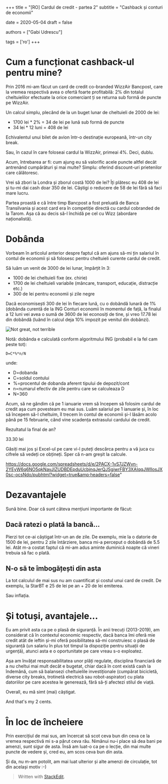 +++
title = "[RO] Cardul de credit - partea 2"
subtitle = "Cashback și conturi de economii"

date = 2020-05-04
draft = false

authors = ["Gabi Udrescu"]

tags = ['ro']
+++


# Cum a funcționat cashback-ul pentru mine?

Prin 2016 mi-am făcut un card de credit co-branded WizzAir Bancpost, care la vremea respectivă avea o ofertă foarte profitabilă: 2% din totalul cheltuielilor efectuate la orice comerciant ți se returna sub formă de puncte pe WizzAir. 

Un calcul simplu, plecând de la un buget lunar de cheltuieli de 2000 de lei:

 - 1700 lei * 2% = 34 de lei pe lună sub formă de puncte
 - 34 lei * 12 luni = 408 de lei

Echivalentul unui bilet de avion într-o destinație europeană, într-un city break. 

Sau, în cazul în care foloseai cardul la WizzAir, primeai 4%. Deci, dublu. 

Acum, întrebarea ar fi: cum ajung eu să valorific acele puncte altfel decât antrenând cumpărături și mai multe? Simplu: oferind discount-uri prietenilor care călătoresc.

Vrei să zbori la Londra și zborul costă 1000 de lei? Îți plătesc eu 408 de lei și tu-mi dai cash doar 350 de lei. Câștigi o reducere de 58 de lei fără să faci mare lucru. 

Partea proastă e că între timp Bancpost a fost preluată de Banca Transilvania și acest card era în competiție directă cu cardul cobranded de la Tarom. Așa că au decis să-l închidă pe cel cu Wizz (abordare naționalistă). 

# Dobânda

Vorbeam în articolul anterior despre faptul că am ajuns să-mi țin salariul în contul de economii și să folosesc pentru cheltuieli curente cardul de credit. 

Să luăm un venit de 3000 de lei lunar, împărțit în 3:

- 1000 de lei cheltuieli fixe (ex. chirie)
- 1700 de lei cheltuieli variabile (mâncare, transport, educație, distracție etc.)
- 300 de lei pentru economii și zile negre

Dacă economisești 300 de lei în fiecare lună, cu o dobândă lunară de 1% (dobânda curentă de la ING Conturi economii în momentul de față, la finalul a 12 luni vei avea o sumă de 3600 de lei econosiți de tine, și vreo 17.78 lei din dobândă (luând în calcul deja 10% impozit pe venitul din dobânzi). 

![Not great, not terrible](https://i.imgur.com/B3cQCOT.jpg)

Notă: dobânda e calculată conform algoritmului ING (probabil e la fel cam peste tot): 

    D=C*%*n/N

unde:

 - D=dobanda
 - C=soldul contului
 - %=procentul de dobanda aferent tipului de depozit/cont
 - n=numarul efectiv de zile pentru care se calculeaza D
 - N=360

Acum, să ne gândim că pe 1 ianuarie vrem să începem să folosim cardul de credit așa cum povesteam eu mai sus. Luăm salariul pe 1 ianuarie și, în loc să începem să-l cheltuim, îl trecem în contul de economii și-l lăsăm acolo până pe 15 februarie, când vine scadența extrasului cardului de credit. 

Rezultatul la final de an?

33.30 lei 

Găsiți mai jos și Excel-ul pe care vi-l puteți descărca pentru a vă juca cu cifrele să vedeți ce obțineți. Sper că  n-am greșit la calcule. 

https://docs.google.com/spreadsheets/d/e/2PACX-1vS7JZWvn-2YEyW6q6NO5qkNavJIZUDBDEpduUcbjnqJerQJSgiwrFBY3XAIqqJWllosJX0sc-ocsNdo/pubhtml?widget=true&amp;headers=false" 

# Dezavantajele

Sună bine. Doar că sunt câteva mențiuni importante de făcut:

## Dacă ratezi o plată la bancă...
Pierzi tot ce-ai câștigat într-un an de zile. De exemplu, mie la o datorie de 1500 de lei, pentru 2 zile întârziere, banca mi-a perceput o dobândă de 5.5 lei. Atât m-a costat faptul că mi-am adus aminte duminică noapte că vineri trebuia să fac o plată.

## N-o să te îmbogățești din asta
La tot calculul de mai sus nu am cuantificat și costul unui card de credit. De exemplu, la StarBT e 25 de lei pe an + 20 de lei emiterea.

Sau inflația. 

# Și totuși, avantajele...

Eu am privit asta ca pe o plasă de siguranță. În anii trecuți (2013-2019), am considerat că în contextul economic respectiv, dacă banca îmi oferă mie credit atât de ieftin și-mi oferă posibilitatea să-mi construiesc o plasă de siguranță (un salariu în plus tot timpul la dispoziție pentru situații de urgență), atunci asta e o oportunitate pe care vreau s-o exploatez.

Așa am învățat responsabilitatea unor plăți regulate, disciplina financiară de a nu cheltui mai mult decât e bugetat, chiar dacă în cont există cash la îndemână, cum să balansezi cheltuielile investiționale (cumpărat bicicletă, diverse city breaks, trotinetă electrică sau robot-aspirator) cu plata datoriilor pe care acestea le generează, fără să-ți afectezi stilul de viață. 

Overall, eu mă simt (mai) câștigat. 

And that's my 2 cents. 

# În loc de încheiere

Prin exercițiul de mai sus, am încercat să scot ceva bun din ceva ce la vremea respectivă mi s-a părut ceva rău. Nimănui nu-i place să dea bani pe amenzi, sunt sigur de asta. Însă am luat-o ca pe o lecție, din mai multe puncte de vedere și, cred eu, am scos ceva bun din asta.

Și da, nu m-am potolit, am mai luat ulterior și alte amenzi de circulație, tot din același motiv :-) 

> Written with [StackEdit](https://stackedit.io/).
<!--stackedit_data:
eyJoaXN0b3J5IjpbLTEzNTY5NTQyMzMsMzUxOTEyNzQsLTE3ND
EwODQ4NDgsOTAxNzk0NjEzLDE0NTc1ODg2MDJdfQ==
-->